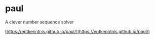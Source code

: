 # paul
A clever number sequence solver

[https://entkenntnis.github.io/paul/](https://entkenntnis.github.io/paul/)
